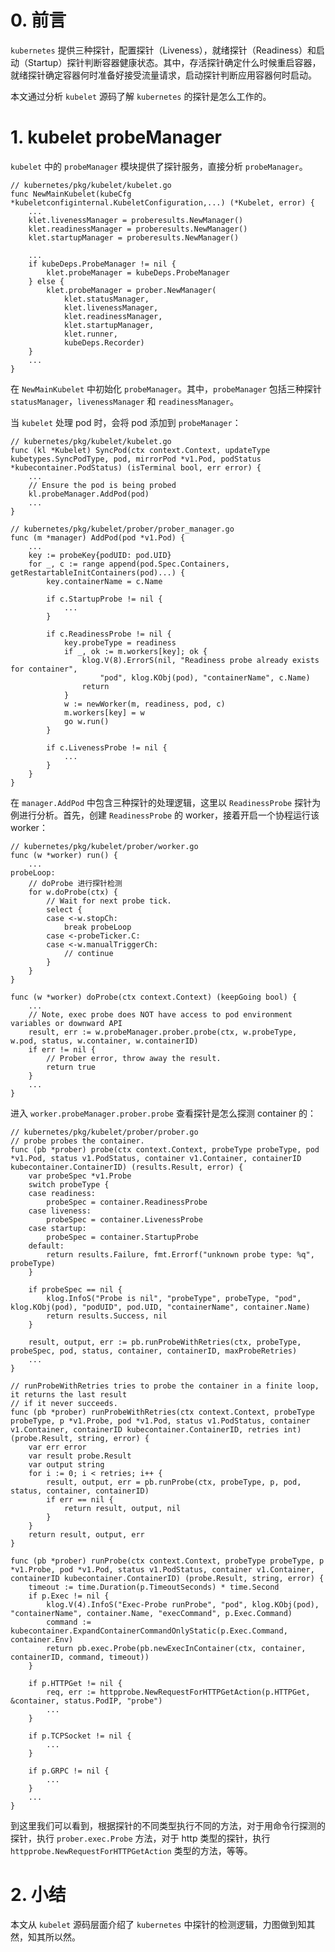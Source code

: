 # 0. 前言

`kubernetes` 提供三种探针，配置探针（Liveness），就绪探针（Readiness）和启动（Startup）探针判断容器健康状态。其中，存活探针确定什么时候重启容器，就绪探针确定容器何时准备好接受流量请求，启动探针判断应用容器何时启动。

本文通过分析 `kubelet` 源码了解 `kubernetes` 的探针是怎么工作的。 

# 1. kubelet probeManager

`kubelet` 中的 `probeManager` 模块提供了探针服务，直接分析 `probeManager`。

```
// kubernetes/pkg/kubelet/kubelet.go
func NewMainKubelet(kubeCfg *kubeletconfiginternal.KubeletConfiguration,...) (*Kubelet, error) {
    ...
    klet.livenessManager = proberesults.NewManager()
	klet.readinessManager = proberesults.NewManager()
	klet.startupManager = proberesults.NewManager()

    ...
	if kubeDeps.ProbeManager != nil {
		klet.probeManager = kubeDeps.ProbeManager
	} else {
		klet.probeManager = prober.NewManager(
			klet.statusManager,
			klet.livenessManager,
			klet.readinessManager,
			klet.startupManager,
			klet.runner,
			kubeDeps.Recorder)
	}
    ...
}
```

在 `NewMainKubelet` 中初始化 `probeManager`。其中，`probeManager` 包括三种探针 `statusManager`，`livenessManager` 和 `readinessManager`。

当 `kubelet` 处理 pod 时，会将 pod 添加到 `probeManager`：
```
// kubernetes/pkg/kubelet/kubelet.go
func (kl *Kubelet) SyncPod(ctx context.Context, updateType kubetypes.SyncPodType, pod, mirrorPod *v1.Pod, podStatus *kubecontainer.PodStatus) (isTerminal bool, err error) {
	...
	// Ensure the pod is being probed
	kl.probeManager.AddPod(pod)
    ...
}

// kubernetes/pkg/kubelet/prober/prober_manager.go
func (m *manager) AddPod(pod *v1.Pod) {
    ...
    key := probeKey{podUID: pod.UID}
    for _, c := range append(pod.Spec.Containers, getRestartableInitContainers(pod)...) {
        key.containerName = c.Name

		if c.StartupProbe != nil {
			...
		}

        if c.ReadinessProbe != nil {
			key.probeType = readiness
			if _, ok := m.workers[key]; ok {
				klog.V(8).ErrorS(nil, "Readiness probe already exists for container",
					"pod", klog.KObj(pod), "containerName", c.Name)
				return
			}
			w := newWorker(m, readiness, pod, c)
			m.workers[key] = w
			go w.run()
		}

        if c.LivenessProbe != nil {
			...
		}
    }
}
```

在 `manager.AddPod` 中包含三种探针的处理逻辑，这里以 `ReadinessProbe` 探针为例进行分析。首先，创建 `ReadinessProbe` 的 worker，接着开启一个协程运行该 worker：
```
// kubernetes/pkg/kubelet/prober/worker.go
func (w *worker) run() {
	...
probeLoop:
    // doProbe 进行探针检测
	for w.doProbe(ctx) {
		// Wait for next probe tick.
		select {
		case <-w.stopCh:
			break probeLoop
		case <-probeTicker.C:
		case <-w.manualTriggerCh:
			// continue
		}
	}
}

func (w *worker) doProbe(ctx context.Context) (keepGoing bool) {
    ...
    // Note, exec probe does NOT have access to pod environment variables or downward API
	result, err := w.probeManager.prober.probe(ctx, w.probeType, w.pod, status, w.container, w.containerID)
	if err != nil {
		// Prober error, throw away the result.
		return true
	}
    ...
}
```

进入 `worker.probeManager.prober.probe` 查看探针是怎么探测 container 的：
```
// kubernetes/pkg/kubelet/prober/prober.go
// probe probes the container.
func (pb *prober) probe(ctx context.Context, probeType probeType, pod *v1.Pod, status v1.PodStatus, container v1.Container, containerID kubecontainer.ContainerID) (results.Result, error) {
	var probeSpec *v1.Probe
	switch probeType {
	case readiness:
		probeSpec = container.ReadinessProbe
	case liveness:
		probeSpec = container.LivenessProbe
	case startup:
		probeSpec = container.StartupProbe
	default:
		return results.Failure, fmt.Errorf("unknown probe type: %q", probeType)
	}

    if probeSpec == nil {
		klog.InfoS("Probe is nil", "probeType", probeType, "pod", klog.KObj(pod), "podUID", pod.UID, "containerName", container.Name)
		return results.Success, nil
	}

    result, output, err := pb.runProbeWithRetries(ctx, probeType, probeSpec, pod, status, container, containerID, maxProbeRetries)
    ...
}

// runProbeWithRetries tries to probe the container in a finite loop, it returns the last result
// if it never succeeds.
func (pb *prober) runProbeWithRetries(ctx context.Context, probeType probeType, p *v1.Probe, pod *v1.Pod, status v1.PodStatus, container v1.Container, containerID kubecontainer.ContainerID, retries int) (probe.Result, string, error) {
	var err error
	var result probe.Result
	var output string
	for i := 0; i < retries; i++ {
		result, output, err = pb.runProbe(ctx, probeType, p, pod, status, container, containerID)
		if err == nil {
			return result, output, nil
		}
	}
	return result, output, err
}

func (pb *prober) runProbe(ctx context.Context, probeType probeType, p *v1.Probe, pod *v1.Pod, status v1.PodStatus, container v1.Container, containerID kubecontainer.ContainerID) (probe.Result, string, error) {
	timeout := time.Duration(p.TimeoutSeconds) * time.Second
	if p.Exec != nil {
        klog.V(4).InfoS("Exec-Probe runProbe", "pod", klog.KObj(pod), "containerName", container.Name, "execCommand", p.Exec.Command)
		command := kubecontainer.ExpandContainerCommandOnlyStatic(p.Exec.Command, container.Env)
		return pb.exec.Probe(pb.newExecInContainer(ctx, container, containerID, command, timeout))
    }

    if p.HTTPGet != nil {
        req, err := httpprobe.NewRequestForHTTPGetAction(p.HTTPGet, &container, status.PodIP, "probe")
        ...
    }

    if p.TCPSocket != nil {
        ...
    }

    if p.GRPC != nil {
        ...
    }
    ...
}
```

到这里我们可以看到，根据探针的不同类型执行不同的方法，对于用命令行探测的探针，执行 `prober.exec.Probe` 方法，对于 http 类型的探针，执行 `httpprobe.NewRequestForHTTPGetAction` 类型的方法，等等。

# 2. 小结

本文从 `kubelet` 源码层面介绍了 `kubernetes` 中探针的检测逻辑，力图做到知其然，知其所以然。
